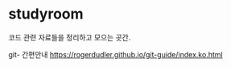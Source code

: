 # studyroom
코드 관련 자료들을 정리하고 모으는 곳간.

git- 간편안내
https://rogerdudler.github.io/git-guide/index.ko.html
